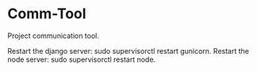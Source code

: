 # Comm-Tool
Project communication tool.

Restart the django server: sudo supervisorctl restart gunicorn.
Restart the node server: sudo supervisorctl restart node.
